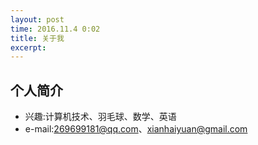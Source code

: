 ```yaml
---
layout: post
time: 2016.11.4 0:02
title: 关于我
excerpt:
---
```


## 个人简介 ## 
- 兴趣:计算机技术、羽毛球、数学、英语
- e-mail:269699181@qq.com、xianhaiyuan@gmail.com